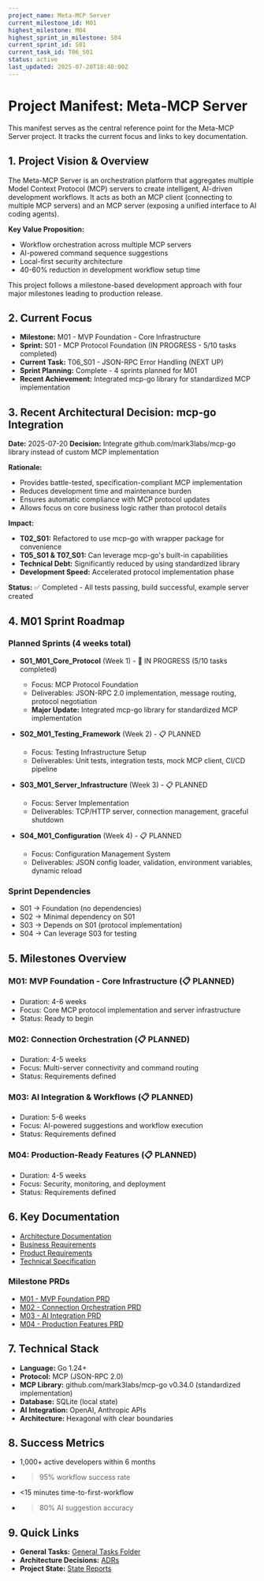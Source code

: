```yaml
---
project_name: Meta-MCP Server
current_milestone_id: M01
highest_milestone: M04
highest_sprint_in_milestone: S04
current_sprint_id: S01
current_task_id: T06_S01
status: active
last_updated: 2025-07-20T18:40:00Z
---
```


# Project Manifest: Meta-MCP Server

This manifest serves as the central reference point for the Meta-MCP Server project. It tracks the current focus and links to key documentation.

## 1. Project Vision & Overview

The Meta-MCP Server is an orchestration platform that aggregates multiple Model Context Protocol (MCP) servers to create intelligent, AI-driven development workflows. It acts as both an MCP client (connecting to multiple MCP servers) and an MCP server (exposing a unified interface to AI coding agents).

**Key Value Proposition:**
- Workflow orchestration across multiple MCP servers
- AI-powered command sequence suggestions
- Local-first security architecture
- 40-60% reduction in development workflow setup time

This project follows a milestone-based development approach with four major milestones leading to production release.

## 2. Current Focus

- **Milestone:** M01 - MVP Foundation - Core Infrastructure
- **Sprint:** S01 - MCP Protocol Foundation (IN PROGRESS - 5/10 tasks completed)
- **Current Task:** T06_S01 - JSON-RPC Error Handling (NEXT UP)
- **Sprint Planning:** Complete - 4 sprints planned for M01
- **Recent Achievement:** Integrated mcp-go library for standardized MCP implementation

## 3. Recent Architectural Decision: mcp-go Integration

**Date:** 2025-07-20
**Decision:** Integrate github.com/mark3labs/mcp-go library instead of custom MCP implementation

**Rationale:**
- Provides battle-tested, specification-compliant MCP implementation
- Reduces development time and maintenance burden
- Ensures automatic compliance with MCP protocol updates
- Allows focus on core business logic rather than protocol details

**Impact:**
- **T02_S01:** Refactored to use mcp-go with wrapper package for convenience
- **T05_S01 & T07_S01:** Can leverage mcp-go's built-in capabilities
- **Technical Debt:** Significantly reduced by using standardized library
- **Development Speed:** Accelerated protocol implementation phase

**Status:** ✅ Completed - All tests passing, build successful, example server created

## 4. M01 Sprint Roadmap

### Planned Sprints (4 weeks total)

- **S01_M01_Core_Protocol** (Week 1) - 🚧 IN PROGRESS (5/10 tasks completed)
  - Focus: MCP Protocol Foundation
  - Deliverables: JSON-RPC 2.0 implementation, message routing, protocol negotiation
  - **Major Update:** Integrated mcp-go library for standardized MCP implementation
  
- **S02_M01_Testing_Framework** (Week 2) - 📋 PLANNED
  - Focus: Testing Infrastructure Setup
  - Deliverables: Unit tests, integration tests, mock MCP client, CI/CD pipeline
  
- **S03_M01_Server_Infrastructure** (Week 3) - 📋 PLANNED
  - Focus: Server Implementation
  - Deliverables: TCP/HTTP server, connection management, graceful shutdown
  
- **S04_M01_Configuration** (Week 4) - 📋 PLANNED
  - Focus: Configuration Management System
  - Deliverables: JSON config loader, validation, environment variables, dynamic reload

### Sprint Dependencies
- S01 → Foundation (no dependencies)
- S02 → Minimal dependency on S01
- S03 → Depends on S01 (protocol implementation)
- S04 → Can leverage S03 for testing

## 5. Milestones Overview

### M01: MVP Foundation - Core Infrastructure (📋 PLANNED)
- Duration: 4-6 weeks
- Focus: Core MCP protocol implementation and server infrastructure
- Status: Ready to begin

### M02: Connection Orchestration (📋 PLANNED)
- Duration: 4-5 weeks
- Focus: Multi-server connectivity and command routing
- Status: Requirements defined

### M03: AI Integration & Workflows (📋 PLANNED)
- Duration: 5-6 weeks
- Focus: AI-powered suggestions and workflow execution
- Status: Requirements defined

### M04: Production-Ready Features (📋 PLANNED)
- Duration: 4-5 weeks
- Focus: Security, monitoring, and deployment
- Status: Requirements defined

## 6. Key Documentation

- [Architecture Documentation](./01_PROJECT_DOCS/ARCHITECTURE.md)
- [Business Requirements](../Business_Requirements_Document.md)
- [Product Requirements](../Product_Requirements_Document.md)
- [Technical Specification](../specification_meta_mcp.md)

### Milestone PRDs
- [M01 - MVP Foundation PRD](./02_REQUIREMENTS/M01_MVP_FOUNDATION_CORE_INFRASTRUCTURE/M01_PRD.md)
- [M02 - Connection Orchestration PRD](./02_REQUIREMENTS/M02_CONNECTION_ORCHESTRATION/M02_PRD.md)
- [M03 - AI Integration PRD](./02_REQUIREMENTS/M03_AI_INTEGRATION_WORKFLOWS/M03_PRD.md)
- [M04 - Production Features PRD](./02_REQUIREMENTS/M04_PRODUCTION_READY_FEATURES/M04_PRD.md)

## 7. Technical Stack

- **Language:** Go 1.24+
- **Protocol:** MCP (JSON-RPC 2.0)
- **MCP Library:** github.com/mark3labs/mcp-go v0.34.0 (standardized implementation)
- **Database:** SQLite (local state)
- **AI Integration:** OpenAI, Anthropic APIs
- **Architecture:** Hexagonal with clear boundaries

## 8. Success Metrics

- 1,000+ active developers within 6 months
- >95% workflow success rate
- <15 minutes time-to-first-workflow
- >80% AI suggestion accuracy

## 9. Quick Links

- **General Tasks:** [General Tasks Folder](./04_GENERAL_TASKS/)
- **Architecture Decisions:** [ADRs](./05_ARCHITECTURE_DECISIONS/)
- **Project State:** [State Reports](./10_STATE_OF_PROJECT/)

